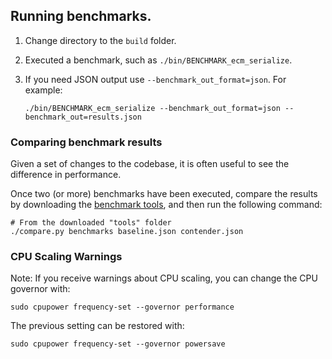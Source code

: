## Running benchmarks.

1. Change directory to the `build` folder.

2. Executed a benchmark, such as `./bin/BENCHMARK_ecm_serialize`.

3. If you need JSON output use `--benchmark_out_format=json`. For example:

    ```
    ./bin/BENCHMARK_ecm_serialize --benchmark_out_format=json --benchmark_out=results.json
    ```

### Comparing benchmark results

Given a set of changes to the codebase, it is often useful to see the difference in performance.

Once two (or more) benchmarks have been executed, compare the results by downloading the [benchmark tools](https://github.com/google/benchmark/tree/main/tools), and then run the following command:

```
# From the downloaded "tools" folder
./compare.py benchmarks baseline.json contender.json
```

### CPU Scaling Warnings

Note: If you receive warnings about CPU scaling, you can change the CPU governor with:

```
sudo cpupower frequency-set --governor performance
```

The previous setting can be restored with:

```
sudo cpupower frequency-set --governor powersave
```
